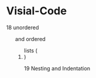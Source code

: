 # Visial-Code

18  unordered <ul> and 
       ordered <ol>
             lists (<li>)
            
19 Nesting and Indentation
